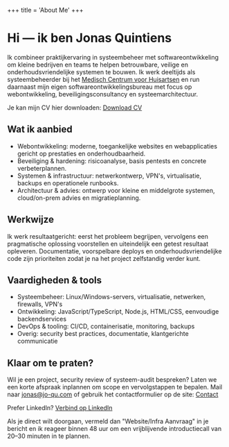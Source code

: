+++
title = 'About Me'
+++

# Hi — ik ben Jonas Quintiens

Ik combineer praktijkervaring in systeembeheer met softwareontwikkeling om kleine bedrijven en teams te helpen betrouwbare, veilige en onderhoudsvriendelijke systemen te bouwen. Ik werk deeltijds als systeembeheerder bij het <a href="https://mchinfo.be" target="_blank">Medisch Centrum voor Huisartsen</a> en run daarnaast mijn eigen softwareontwikkelingsbureau met focus op webontwikkeling, beveiligingsconsultancy en systeemarchitectuur.

Je kan mijn CV hier downloaden: <a href="/files/CV_Jonas_Quintiens1.pdf" target="_blank">Download CV</a>

## Wat ik aanbied

- Webontwikkeling: moderne, toegankelijke websites en webapplicaties gericht op prestaties en onderhoudbaarheid.
- Beveiliging & hardening: risicoanalyse, basis pentests en concrete verbeterplannen.
- Systemen & infrastructuur: netwerkontwerp, VPN's, virtualisatie, backups en operationele runbooks.
- Architectuur & advies: ontwerp voor kleine en middelgrote systemen, cloud/on-prem advies en migratieplanning.

## Werkwijze

Ik werk resultaatgericht: eerst het probleem begrijpen, vervolgens een pragmatische oplossing voorstellen en uiteindelijk een getest resultaat opleveren. Documentatie, voorspelbare deploys en onderhoudsvriendelijke code zijn prioriteiten zodat je na het project zelfstandig verder kunt.

## Vaardigheden & tools

- Systeembeheer: Linux/Windows-servers, virtualisatie, netwerken, firewalls, VPN's
- Ontwikkeling: JavaScript/TypeScript, Node.js, HTML/CSS, eenvoudige backendservices
- DevOps & tooling: CI/CD, containerisatie, monitoring, backups
- Overig: security best practices, documentatie, klantgerichte communicatie

## Klaar om te praten?

Wil je een project, security review of systeem-audit bespreken? Laten we een korte afspraak inplannen om scope en vervolgstappen te bepalen. Mail naar [jonas@jo-qu.com](mailto:jonas@jo-qu.com?subject=Consultatie%20aanvraag) of gebruik het contactformulier op de site: <a href="/contact/">Contact</a>

Prefer LinkedIn? <a href="https://www.linkedin.com/in/jonas-quintiens-5838a01aa">Verbind op LinkedIn</a>

Als je direct wilt doorgaan, vermeld dan "Website/Infra Aanvraag" in je bericht en ik reageer binnen 48 uur om een vrijblijvende introductiecall van 20–30 minuten in te plannen.

